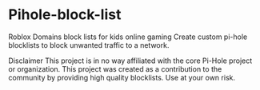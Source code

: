 # Pihole-block-list

Roblox Domains block lists for kids online gaming 
Create custom pi-hole blocklists to block unwanted traffic to a network.

Disclaimer This project is in no way affiliated with the core Pi-Hole project or organization. This project was created as a contribution to the community by providing high quality blocklists. Use at your own risk.
